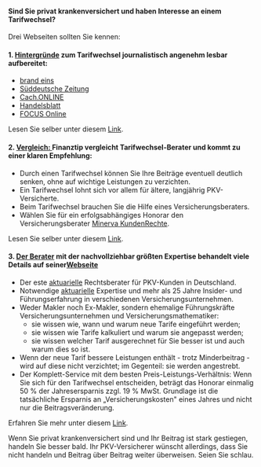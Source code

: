 #### Sind Sie privat krankenversichert und haben Interesse an einem Tarifwechsel? 

Drei Webseiten sollten Sie kennen:

#### 1. <a href="http://www.minerva-kundenrechte.de/das-unternehmen/pressespiegel?ref=TelegramGS" target="_blank">Hintergründe</a> zum Tarifwechsel journalistisch angenehm lesbar aufbereitet:
<ul>
  <li><a href="http://www.brandeins.de/archiv/2014/im-interesse-des-kunden/wechsel-private-krankenversicherung-im-dschungel/?ref=TelegramGS" target="_blank">brand eins</a>
  <li><a href="http://www.minerva-kundenrechte.de/presse/SZ20130208_PKV_Tarifwechsel.pdf?ref=TelegramGS" target="_blank">Süddeutsche Zeitung</a>
  <li><a href="http://www.cash-online.de/versicherungen/2012/unisex-tarife-10/90598?ref=TelegramGS" target="_blank">Cach.ONLINE</a>
  <li><a href="http://www.handelsblatt.com/finanzen/vorsorge-versicherung/nachrichten/privatpatienten-vorsicht-neue-provisionsjaeger-in-der-pkv-seite-all/9248432-all.html?ref=TelegramGS" target="_blank">Handelsblatt</a>
  <li><a href="http://www.focus.de/finanzen/versicherungen/krankenversicherung/tid-31715/tarifwechsel-in-der-privaten-krankenversicherung-beitragswahnsinn-in-der-pkv-so-kommen-versicherte-in-guenstigere-tarife_aid_1007745.html?ref=TelegramGS" target="_blank">FOCUS Online</a>
</ul>
Lesen Sie selber unter diesem <a href="http://www.minerva-kundenrechte.de/das-unternehmen/pressespiegel?ref=TelegramGS" target="_blank">Link</a>.

#### 2. <a href="http://minerva-kundenrechte.de/finanztip?ref=TelegramGS" target="_blank">Vergleich: </a> Finanztip vergleicht Tarifwechsel-Berater und kommt zu einer klaren Empfehlung:
<ul>
  <li>Durch einen Tarifwechsel können Sie Ihre Beiträge eventuell deutlich senken, ohne auf wichtige Leistungen zu verzichten.
  <li>Ein Tarifwechsel lohnt sich vor allem für ältere, langjährig PKV-Versicherte.
  <li>Beim Tarifwechsel brauchen Sie die Hilfe eines Versicherungsberaters.
  <li>Wählen Sie für ein erfolgsabhängiges Honorar den Versicherungsberater <a href="http://minerva-kundenrechte.de/finanztip?ref=TelegramGS" target="_blank">Minerva KundenRechte</a>.
</ul>
Lesen Sie selber unter diesem <a href="http://minerva-kundenrechte.de/finanztip?ref=TelegramGS" target="_blank">Link</a>.

#### 3. <a href="http://minerva-kundenrechte.de/finanztip?ref=TelegramGS" target="_blank">Der Berater</a> mit der nachvollziehbar größten Expertise behandelt viele Details auf seiner<a href="www.minerva-kundenrechte.de?ref=TelegramGS">Webseite</a>
<ul>
  <li>Der este <a href="http://www.minerva-kundenrechte.de/kompetente-unterstuetzung-beim-tarifwechsel-zahlt-sich-aus/was-ist-ein-aktuar-dav?ref=TelegramGS" target="_blank">aktuarielle</a> Rechtsberater für PKV-Kunden in Deutschland.
  <li>Notwendige <a href="http://www.minerva-kundenrechte.de/kompetente-unterstuetzung-beim-tarifwechsel-zahlt-sich-aus/was-ist-ein-aktuar-dav?ref=TelegramGS" target="_blank">aktuarielle</a> Expertise und mehr als 25 Jahre Insider- und Führungserfahrung in verschiedenen Versicherungsunternehmen.
  <li>Weder Makler noch Ex-Makler, sondern ehemalige Führungskräfte Versicherungsunternehmen und Versicherungsmathematiker: 
    <ul>
      <li>sie wissen wie, wann und warum neue Tarife eingeführt werden;
      <li>sie wissen wie Tarife kalkuliert und warum sie angepasst werden;
      <li>sie wissen welcher Tarif ausgerechnet für Sie besser ist und auch warum dies so ist.
    </ul>
  <li>Wenn der neue Tarif bessere Leistungen enthält - trotz Minderbeitrag - wird auf diese nicht verzichtet; im Gegenteil: sie werden angestrebt.
  <li>Der Komplett-Service mit dem besten Preis-Leistungs-Verhältnis: Wenn Sie sich für den Tarifwechsel entscheiden, beträgt das Honorar einmalig 50 % der Jahresersparnis zzgl. 19 % MwSt. Grundlage ist die tatsächliche Ersparnis an „Versicherungskosten" eines Jahres und nicht nur die Beitragsveränderung.
</ul>
Erfahren Sie mehr unter diesem <a href="http://www.minerva-kundenrechte.de/unsere-leistung/kompetenz-service?ref=TelegramGS" target="_blank">Link</a>.

Wenn Sie privat krankenversichert sind und Ihr Beitrag ist stark gestiegen, handeln Sie besser bald. 
Ihr PKV-Versicherer wünscht allerdings, dass Sie nicht handeln und Beitrag über Beitrag weiter überweisen.
Seien Sie schlau.

